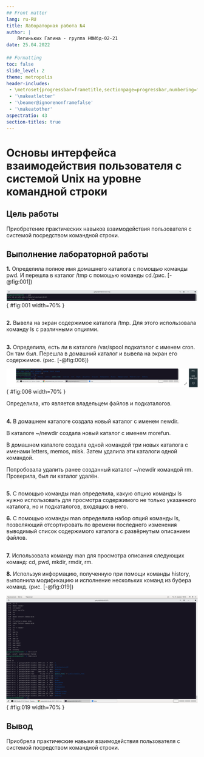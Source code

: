 ```yaml
---
## Front matter
lang: ru-RU
title: Лабораторная работа №4
author: |
    Легиньких Галина - группа НФИбд-02-21
date: 25.04.2022

## Formatting
toc: false
slide_level: 2
theme: metropolis
header-includes: 
 - \metroset{progressbar=frametitle,sectionpage=progressbar,numbering=fraction}
 - '\makeatletter'
 - '\beamer@ignorenonframefalse'
 - '\makeatother'
aspectratio: 43
section-titles: true
---
```


# Основы интерфейса взаимодействия пользователя с системой Unix на уровне командной строки

## Цель работы

Приобретение практических навыков взаимодействия пользователя с системой посредством командной строки.

## Выполнение лабораторной работы

**1.** Определила полное имя домашнего каталога с помощью команды pwd. И перешла в каталог /tmp с помощью команды cd.(рис. [-@fig:001])

![Домашний каталог](images/1.png){ #fig:001 width=70% }

##

**2.** Вывела на экран содержимое каталога /tmp. Для этого использовала команду ls
с различными опциями.

##

**3.** Определила, есть ли в каталоге /var/spool подкаталог с именем cron. Он там был. Перешла в домашний каталог и вывела на экран его содержимое. (рис. [-@fig:006])

![spool](images/6.png){ #fig:006 width=70% }


Определила, кто является владельцем файлов и подкаталогов. 

##

**4.** В домашнем каталоге создала новый каталог с именем newdir.

В каталоге ~/newdir создала новый каталог с именем morefun.

В домашнем каталоге создала одной командой три новых каталога с именами letters, memos, misk. Затем удалила эти каталоги одной командой.

Попробовала удалить ранее созданный каталог ~/newdir командой rm. Проверила, был ли каталог удалён. 

##

**5.** С помощью команды man определила, какую опцию команды ls нужно использовать для просмотра содержимого не только указанного каталога, но и подкаталогов, входящих в него. 


**6.** С помощью команды man определила набор опций команды ls, позволяющий отсортировать по времени последнего изменения выводимый список содержимого каталога с развёрнутым описанием файлов. 

##

**7.** Использовала команду man для просмотра описания следующих команд: cd, pwd, mkdir,
rmdir, rm.

**8.** Используя информацию, полученную при помощи команды history, выполнила модификацию и исполнение нескольких команд из буфера команд. (рис. [-@fig:019])

![history](images/19.png){ #fig:019 width=70% }

## Вывод

Приобрела практические навыки взаимодействия пользователя с системой посредством командной строки.

